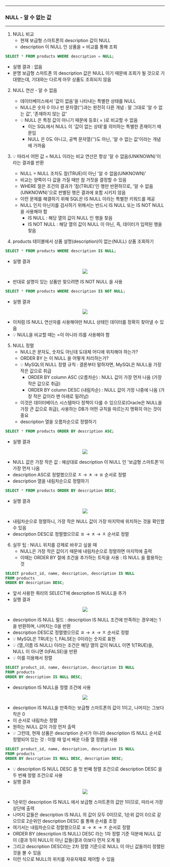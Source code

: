 -----
### NULL - 알 수 없는 값
-----
1. NULL 비교
   - 현재 보급형 스마트폰의 description 값이 NULL
   - description 이 NULL 인 상품을 = 비교를 통해 조회
```sql
SELECT * FROM products WHERE description = NULL;
```
  - 실행 결과 : 없음
  - 분명 보급형 스마트폰 의 description 값은 NULL 이기 때문에 조회가 될 것으로 기대했는데, 기대와는 다르게 아무 상품도 조회되지 않음

2. NULL 연산 - 알 수 없음
   - 데이터베이스에서 '값이 없음'을 나타내는 특별한 상태를 NULL
   - NULL은 숫자 0 이나 빈 문자열('')과는 완전히 다른 개념 : 말 그대로 '알 수 없는 값', '존재하지 않는 값'
   - 💡 NULL 은 특정 값이 아니기 때문에 등호( = )로 비교할 수 없음
     + 이는 SQL에서 NULL 이 '값이 없는 상태'를 의미하는 특별한 존재이기 때문임
     + NULL 은 0도 아니고, 공백 문자열('')도 아닌, '알 수 없는 값'이라는 개념에 가까움

3. 💡 따라서 어떤 값 = NULL 이라는 비교 연산은 항상 '알 수 없음(UNKNOWN)'이라는 결과를 반환
   - NULL = NULL 조차도 참(TRUE)이 아닌 '알 수 없음(UNKNOWN)'
   - 비교는 양쪽이 다 값을 가질 때만 참 거짓을 결정할 수 있음
   - WHERE 절은 조건의 결과가 '참(TRUE)'인 행만 반환하므로, '알 수 없음(UNKNOWN)'으로 판별된 행은 결과에 포함 시키지 않음
   - 이런 문제를 해결하기 위해 SQL은 IS NULL 이라는 특별한 키워드를 제공
   - NULL 인지 아닌지를 검사하기 위해서는 반드시 IS NULL 또는 IS NOT NULL을 사용해야 함
     + IS NULL : 해당 열의 값이 NULL 인 행을 찾음
     + IS NOT NULL : 해당 열의 값이 NULL 이 아닌, 즉, 데이터가 입력된 행을 찾음

4. products 테이블에서 상품 설명(description)이 없는(NULL) 상품 조회하기
```sql
SELECT * FROM products WHERE description IS NULL;
```
   - 실행 결과
<div align="center">
<img src="https://github.com/user-attachments/assets/5a3312e0-bf2a-4631-8217-3527489b8c78">
</div>

   - 반대로 설명이 있는 상품만 찾으려면 IS NOT NULL 을 사용
```sql
SELECT * FROM products WHERE description IS NOT NULL;
```

   - 실행 결과
<div align="center">
<img src="https://github.com/user-attachments/assets/499d8269-7600-433d-b618-a7539aeac97f">
</div>

   - 이처럼 IS NULL 연산자를 사용해야만 NULL 상태인 데이터를 정확히 찾아낼 수 있음
   - 💡 NULL을 비교할 때는 =이 아니라 IS를 사용해야 함

5. NULL 정렬
   - NULL은 문자도, 숫자도 아닌데 도대체 어디에 위치해야 하는가?
   - ORDER BY 는 이 NULL 을 어떻게 처리하는가?
   - 💡 MySQL의 NULL 정렬 규칙 : 결론부터 말하자면, MySQL은 NULL을 가장 작은 값으로 취급
      + ORDER BY column ASC (오름차순) : NULL 값이 가장 먼저 나옴 (가장 작은 값으로 취급)
      + ORDER BY column DESC (내림차순) : NULL 값이 가장 나중에 나옴 (가장 작은 값이라 맨 아래로 밀려남)
   - 이것은 데이터베이스 시스템마다 정책이 다를 수 있으므로(Oracle은 NULL을 가장 큰 값으로 취급), 사용하는 DB가 어떤 규칙을 따르는지 명확히 아는 것이 중요
   -  description 열을 오름차순으로 정렬하기
```sql
SELECT * FROM products ORDER BY description ASC;
```
   - 실행 결과
<div align="center">
<img src="https://github.com/user-attachments/assets/719dcbc2-30de-4542-b59a-7475483797c6">
</div>

   - NULL 값은 가장 작은 값 : 예상대로 description 이 NULL 인 '보급형 스마트폰'이 가장 먼저 나옴
   - description ASC로 정렬했으므로 ㅈ → ㅊ → ㅍ 순서로 정렬
   - description 열을 내림차순으로 정렬하기
```sql
SELECT * FROM products ORDER BY description DESC;
```
   - 실행 결과
<div align="center">
<img src="https://github.com/user-attachments/assets/0e16ef30-69e4-49e4-969b-5c1b19afb42b">
</div>

   - 내림차순으로 정렬하니, 가장 작은 NULL 값이 가장 마지막에 위치하는 것을 확인할 수 있음
   - description DESC로 정렬했으므로 ㅍ → ㅊ → ㅈ 순서로 정렬

6. 실무 팁 : NULL 위치를 강제로 바꾸고 싶을 때
   - NULL은 가장 작은 값이기 때문에 내림차순으로 정렬하면 마지막에 출력
   - 이때는 ORDER BY 절에 조건을 추가하는 트릭을 사용 : IS NULL 을 활용하는 것
```sql
SELECT product_id, name, description, description IS NULL
FROM products
ORDER BY description DESC;
```
   - 앞서 사용한 쿼리의 SELECT에 description IS NULL을 추가
   - 실행 결과 
<div align="center">
<img src="https://github.com/user-attachments/assets/06cd1146-2b34-4ef3-8caf-e61f67b16d89">
</div>

   - description IS NULL 필드 : description IS NULL 조건에 만족하는 경우에는 1을 반환하며, 나머지는 0을 반환
   - description DESC로 정렬했으므로 ㅍ → ㅊ → ㅈ 순서로 정렬
   - 💡 MySQL은 TRUE는 1, FALSE는 0이라는 숫자로 표현
   - 💡 (열_이름 IS NULL) 이라는 조건은 해당 열의 값이 NULL 이면 1(TRUE)을, NULL 이 아니면 0(FALSE)을 반환
   - 💡 이를 이용해서 정렬
```sql
SELECT product_id, name, description, description IS NULL
FROM products
ORDER BY description IS NULL DESC;
```
   - description IS NULL을 정렬 조건에 사용
<div align="center">
<img src="https://github.com/user-attachments/assets/80798c94-98e9-4b16-9cab-8d43be3aad4a">
</div>

   - description IS NULL을 만족하는 보급형 스마트폰의 값이 1이고, 나머지는 그보다 작은 0
   - 이 순서로 내림차순 정렬
   - 원하는 NULL 값이 가장 먼저 출력
   - 💡 그런데, 현재 상품은 description 순서가 아니라 description IS NULL 순서로 정렬되어 있는 것 : 이럴 때 앞서 배운 다중 열 정렬을 사용
```sql
SELECT product_id, name, description, description IS NULL
FROM products
ORDER BY description IS NULL DESC, description DESC;
```
   - 💡 description IS NULL DESC 을 첫 번째 정렬 조건으로 description DESC 을 두 번째 정렬 조건으로 사용
   - 실행 결과
<div align="center">
<img src="https://github.com/user-attachments/assets/a9650d70-251b-49d2-9b6f-173e30afbedc">
</div>

   - 1순위인 description IS NULL 에서 보급형 스마트폰의 값만 1이므로, 따라서 가장 상단에 출력
   - 나머지 값들은 description IS NULL 의 값이 모두 0이므로, 1순위 값이 0으로 같으므로 2순위인 description DESC 를 통해 순서를 조정
   - 여기서는 내림차순으로 정렬했으므로 ㅍ → ㅊ → ㅈ 순서로 정렬
   - ORDER BY (description IS NULL) DESC 라는 1차 정렬 기준 덕분에 NULL 값이 (결과 1)이 NULL이 아닌 값들(결과 0)보다 먼저 오게 됨
   - 그리고 description DESC라는 2차 정렬 기준으로 NULL 이 아닌 값들끼리 정렬된 것을 볼 수 있음
   - 이런 식으로 NULL의 위치를 자유자재로 제어할 수 있음
